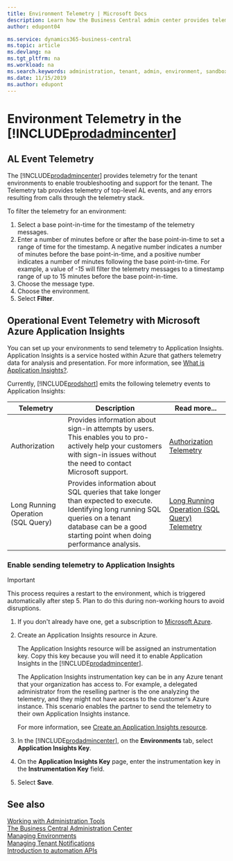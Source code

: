 ```yaml
---
title: Environment Telemetry | Microsoft Docs
description: Learn how the Business Central admin center provides telemetry for each environment.  
author: edupont04

ms.service: dynamics365-business-central
ms.topic: article
ms.devlang: na
ms.tgt_pltfrm: na
ms.workload: na
ms.search.keywords: administration, tenant, admin, environment, sandbox, telemetry
ms.date: 11/15/2019
ms.author: edupont
---
```


# Environment Telemetry in the [!INCLUDE[prodadmincenter](../developer/includes/prodadmincenter.md)]

## AL Event Telemetry

The [!INCLUDE[prodadmincenter](../developer/includes/prodadmincenter.md)] provides telemetry for the tenant environments to enable troubleshooting and support for the tenant. The Telemetry tab provides telemetry of top-level AL events, and any errors resulting from calls through the telemetry stack.

To filter the telemetry for an environment:

1. Select a base point-in-time for the timestamp of the telemetry messages.
2. Enter a number of minutes before or after the base point-in-time to set a range of time for the timestamp. A negative number indicates a number of minutes before the base point-in-time, and a positive number indicates a number of minutes following the base point-in-time. For example, a value of *-15* will filter the telemetry messages to a timestamp range of up to 15 minutes before the base point-in-time.
3. Choose the message type.
4. Choose the environment.
5. Select **Filter**.

## Operational Event Telemetry with Microsoft Azure Application Insights

You can set up your environments to send telemetry to Application Insights. Application Insights is a service hosted within Azure that gathers telemetry data for analysis and presentation. For more information, see [What is Application Insights?](/azure/azure-monitor/app/app-insights-overview).

Currently, [!INCLUDE[prodshort](../developer/includes/prodshort.md)] emits the following telemetry events to Application Insights:

|Telemetry |Description|Read more...|
|----------|-----------|------------|
|Authorization|Provides information about sign-in attempts by users. This enables you to pro-actively help your customers with sign-in issues without the need to contact Microsoft support.|[Authorization Telemetry](telemetry-authorization-trace.md)|
|Long Running Operation (SQL Query)|Provides information about SQL queries that take longer than expected to execute. Identifying long running SQL queries on a tenant database can be a good starting point when doing performance analysis.|[Long Running Operation (SQL Query) Telemetry](telemetry-long-running-sql-query-trace.md)|

### Enable sending telemetry to Application Insights

> [!IMPORTANT]  
> This process requires a restart to the environment, which is triggered automatically after step 5. Plan to do this during non-working hours to avoid disruptions.

1. If you don't already have one, get a subscription to [Microsoft Azure](https://azure.microsoft.com).
2. Create an Application Insights resource in Azure.

    The Application Insights resource will be assigned an instrumentation key. Copy this key because you will need it to enable Application Insights in the [!INCLUDE[prodadmincenter](../developer/includes/prodadmincenter.md)].  
    
    The Application Insights instrumentation key can be in any Azure tenant that your organization has access to. For example, a delegated administrator from the reselling partner is the one analyzing the telemetry, and they might not have access to the customer's Azure instance. This scenario enables the partner to send the telemetry to their own Application Insights instance.

    For more information, see [Create an Application Insights resource](/azure/azure-monitor/app/create-new-resource).

3. In the [!INCLUDE[prodadmincenter](../developer/includes/prodadmincenter.md)], on the **Environments** tab, select **Application Insights Key**.
4. On the **Application Insights Key** page, enter the instrumentation key in the **Instrumentation Key** field.
5. Select **Save**.

<!--
### Analyze long running SQL queries

Any SQL query that takes longer than 1000 milliseconds to execute will be sent to your Application Insights resource. To get a quick overview, you can go the [Application Insights Overview dashboard](/azure/azure-monitor/app/overview-dashboard).

For details about the long running SQL query telemetry information and dimensions sent from [!INCLUDE[prodshort](../developer/includes/prodshort.md)], see [Dimensions for long running SQL queries](monitor-long-running-sql-queries-event-log.md#LRSQLQuery).

There are multiple reasons that can affect the time it takes SQL queries to run. For example, the database could be waiting for a lock to be released or the database is executing an operation that performs badly because of missing indexes. In some cases, you can see what caused the delay by looking at the SQL statement that was generated by the code. This information can be found in the **CustomDimension** data, specifically the **AL Stack Trace** column.
-->

## See also

[Working with Administration Tools](administration.md)  
[The Business Central Administration Center](tenant-admin-center.md)  
[Managing Environments](tenant-admin-center-environments.md)  
[Managing Tenant Notifications](tenant-admin-center-notifications.md)  
[Introduction to automation APIs](itpro-introduction-to-automation-apis.md)  
